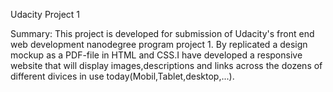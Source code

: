 Udacity Project 1

Summary: This project is developed for submission of Udacity's front end web development nanodegree program project 1.
         By replicated a design mockup as a PDF-file in HTML and CSS.I have developed a responsive website that will display 
         images,descriptions and links across the dozens of different divices in use today(Mobil,Tablet,desktop,...).


        